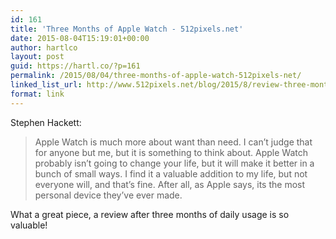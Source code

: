 ```yaml
---
id: 161
title: 'Three Months of Apple Watch - 512pixels.net'
date: 2015-08-04T15:19:01+00:00
author: hartlco
layout: post
guid: https://hartl.co/?p=161
permalink: /2015/08/04/three-months-of-apple-watch-512pixels-net/
linked_list_url: http://www.512pixels.net/blog/2015/8/review-three-months-of-apple-watch
format: link
---
```

Stephen Hackett:

> Apple Watch is much more about want than need. I can’t judge that for anyone but me, but it is something to think about. Apple Watch probably isn’t going to change your life, but it will make it better in a bunch of small ways. I find it a valuable addition to my life, but not everyone will, and that’s fine. After all, as Apple says, its the most personal device they’ve ever made. 

What a great piece, a review after three months of daily usage is so valuable!